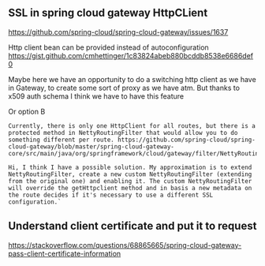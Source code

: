 ## SSL in spring cloud gateway HttpCLient

https://github.com/spring-cloud/spring-cloud-gateway/issues/1637

Http client bean can be provided instead of autoconfiguration
https://gist.github.com/cmhettinger/1c83824abeb880bcddb8538e6686def0

Maybe here we have an opportunity to do a switching http client as we have in Gateway, to create some sort of proxy as we have atm. But thanks to x509 auth schema I think we have to have this feature

Or option B

```
Currently, there is only one HttpClient for all routes, but there is a protected method in NettyRoutingFilter that would allow you to do something different per route. https://github.com/spring-cloud/spring-cloud-gateway/blob/master/spring-cloud-gateway-core/src/main/java/org/springframework/cloud/gateway/filter/NettyRoutingFilter.java#L254

Hi, I think I have a possible solution. My approximation is to extend NettyRoutingFilter, create a new custom NettyRoutingFilter (extending from the original one) and enabling it. The custom NettyRoutingFilter will override the getHttpclient method and in basis a new metadata on the route decides if it's necessary to use a different SSL configuration.`
```

## Understand client certificate and put it to request

https://stackoverflow.com/questions/68865665/spring-cloud-gateway-pass-client-certificate-information
